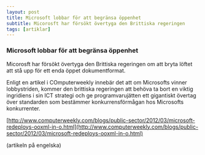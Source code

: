 ```yaml
---
layout: post
title: Microsoft lobbar för att begränsa öppenhet
subtitle: Micorosft har försökt övertyga den Brittiska regeringen
tags: [artiklar]
---
```


### Microsoft lobbar för att begränsa öppenhet
Micorosft har försökt övertyga den Brittiska regeringen om att bryta löftet att stå upp för ett enda öppet dokumentformat. 

Enligt en artikel i COmputerweekly innebär det att om Microsofts vinner lobbystriden, kommer den brittiska regeringen att behöva ta bort en viktig ingridiens i sin ICT strategi och ge programvarujätten ett gigantiskt övertag över standarden som bestämmer konkurrensförmågan hos Microsofts konkurrenter.

[http://www.computerweekly.com/blogs/public-sector/2012/03/microsoft-redeploys-ooxml-in-o.html](http://www.computerweekly.com/blogs/public-sector/2012/03/microsoft-redeploys-ooxml-in-o.html)

(artikeln på engelska)
